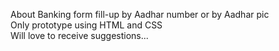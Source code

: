 
About Banking form fill-up by Aadhar number or by Aadhar pic
<br>
Only prototype using HTML and CSS
<br>
Will love to receive suggestions...
